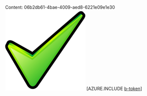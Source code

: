 Content: 06b2db61-4bae-4009-aed8-6221e09e1e30![image](fd129607-3f67-4faa-a57d-955057e4f761.png)
[AZURE.INCLUDE [b-token](7a2bde68-2da5-4ce1-8191-0c799217b8fc.md)]
